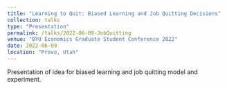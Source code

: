 ```yaml
---
title: "Learning to Quit: Biased Learning and Job Quitting Decisions"
collection: talks
type: "Presentation"
permalink: /talks/2022-06-09-JobQuitting
venue: "BYU Economics Graduate Student Conference 2022"
date: 2022-06-09
location: "Provo, Utah"
---
```


Presentation of idea for biased learning and job quitting model and experiment.
